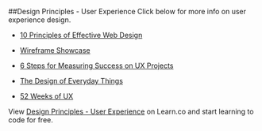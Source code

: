 

##Design Principles - User Experience
Click below for more info on user experience design.

+ [10 Principles of Effective Web Design](http://www.smashingmagazine.com/2008/01/31/10-principles-of-effective-web-design/)

+ [Wireframe Showcase](http://www.wireframeshowcase.com/)

+ [6 Steps for Measuring Success on UX Projects](https://disciullodesign.wordpress.com/2013/12/08/6-steps-for-measuring-success-on-ux-projects/)

+ [The Design of Everyday Things](http://usabilitypost.com/2010/11/17/the-design-of-everyday-things/)

+ [52 Weeks of UX](http://52weeksofux.com/)

<p data-visibility='hidden'>View <a href='https://learn.co/lessons/hs-design-principles-user-experience' title='Design Principles - User Experience'>Design Principles - User Experience</a> on Learn.co and start learning to code for free.</p>
